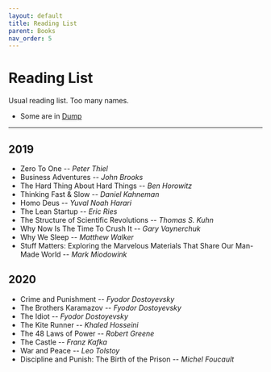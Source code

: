 ```yaml
---
layout: default
title: Reading List
parent: Books
nav_order: 5
---
```


# Reading List

Usual reading list. Too many names.

- Some are in [Dump](../../../docs/books/dump/#general)

---

## 2019

- Zero To One -- *Peter Thiel*
- Business Adventures -- *John Brooks*
- The Hard Thing About Hard Things -- *Ben Horowitz*
- Thinking Fast & Slow -- *Daniel Kahneman*
- Homo Deus -- *Yuval Noah Harari*
- The Lean Startup -- *Eric Ries*
- The Structure of Scientific Revolutions -- *Thomas S. Kuhn*
- Why Now Is The Time To Crush It -- *Gary Vaynerchuk*
- Why We Sleep -- *Matthew Walker*
- Stuff Matters: Exploring the Marvelous Materials That Share Our Man-Made World -- *Mark Miodowink*


## 2020

- Crime and Punishment -- *Fyodor Dostoyevsky*
- The Brothers Karamazov -- *Fyodor Dostoyevsky*
- The Idiot -- *Fyodor Dostoyevsky*
- The Kite Runner -- *Khaled Hosseini*
- The 48 Laws of Power -- *Robert Greene*
- The Castle -- *Franz Kafka*
- War and Peace -- *Leo Tolstoy*
- Discipline and Punish: The Birth of the Prison -- *Michel Foucault*
